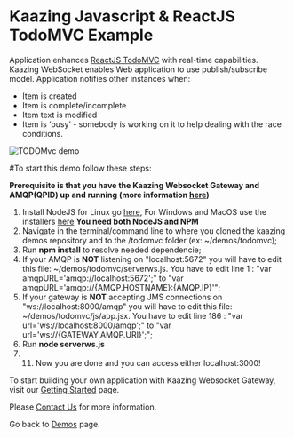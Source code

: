 # Kaazing Javascript & ReactJS TodoMVC Example


Application enhances [ReactJS TodoMVC](http://todomvc.com/examples/react/#/) with real-time capabilities.
Kaazing WebSocket enables Web application to use publish/subscribe model. Application notifies other instances when:
- Item is created
- Item is complete/incomplete
- Item text is modified
- Item is ‘busy’ - somebody is working on it to help dealing with the race conditions.


![TODOMvc demo](TodoMVC-app.png "TODOMvc demo")

#To start this demo follow these steps:

**Prerequisite is that you have the Kaazing Websocket Gateway and AMQP(QPID) up and running (more information [here](https://kaazing.com/doc/5.0/about/setup-guide/index.html))**

1. Install NodeJS for Linux go [here](https://nodejs.org/en/download/package-manager/), For Windows and MacOS use the installers [here](https://nodejs.org/en/download/) **You need both NodeJS and NPM**
3. Navigate in the terminal/command line to where you cloned the kaazing demos repository and to the /todomvc folder (ex: ~/demos/todomvc);
4. Run **npm install** to resolve needed dependencie;
5. If your AMQP is **NOT** listening on "localhost:5672" you will have to edit this file: ~/demos/todomvc/serverws.js. You have to edit line 1 : "var amqpURL='amqp://localhost:5672';" to "var amqpURL='amqp://{AMQP.HOSTNAME}:{AMQP.IP}'";
6. If your gateway is **NOT** accepting JMS connections on "ws://localhost:8000/amqp" you will have to edit this file: ~/demos/todomvc/js/app.jsx. You have to edit line 186 : "var url='ws://localhost:8000/amqp';" to "var url='ws://{GATEWAY.AMQP.URI}';";
7. Run **node serverws.js**
8. 11. Now you are done and you can access either localhost:3000!

To start building your own application with Kaazing Websocket Gateway, visit our [Getting Started](https://kaazing.com/getting-started/) page. </br>

Please [Contact Us](https://kaazing.com/contact/) for more information.</br>

Go back to [Demos](http://kaazing.com/products/demos/) page.
